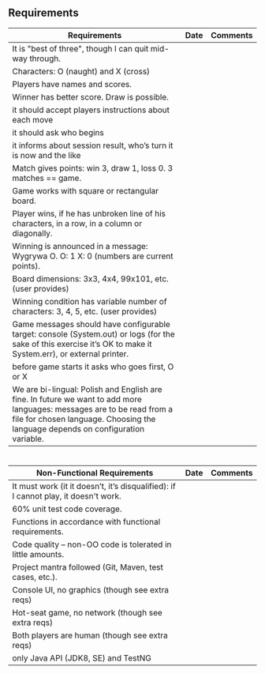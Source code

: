 ## Requirements

|  Requirements | Date  | Comments |
|  ----- | -------------   | ------------- |
| It is "best of three", though I can quit mid-way through. | |
| Characters: O (naught) and X (cross) | |
| Players have names and scores. | |
| Winner has better score. Draw is possible. | |
| it should accept players instructions about each move | |
| it should ask who begins | |
| it informs about session result, who’s turn it is now and the like | |
| Match gives points: win 3, draw 1, loss 0. 3 matches == game. | |
| Game works with square or rectangular board. | |
| Player wins, if he has unbroken line of his characters, in a row, in a column or diagonally. | |
| Winning is announced in a message: Wygrywa O. O: 1 X: 0 (numbers are current points). | |
| Board dimensions: 3x3, 4x4, 99x101, etc. (user provides) | |
| Winning condition has variable number of characters: 3, 4, 5, etc. (user provides) | |
| Game messages should have configurable target: console (System.out) or logs (for the sake of this exercise it’s OK to make it System.err), or external printer. | |
| before game starts it asks who goes first, O or X | |
| We are bi-lingual: Polish and English are fine. In future we want to add more languages: messages are to be read from a file for chosen language. Choosing the language depends on configuration variable. | |
#

|  Non-Functional Requirements | Date  | Comments |
|  ----- | -------------   | ------------- |
| It must work (it it doesn’t, it’s disqualified): if I cannot play, it doesn't work.| | |
| 60% unit test code coverage. | |
| Functions in accordance with functional requirements. | |
| Code quality – non-OO code is tolerated in little amounts. | |
| Project mantra followed (Git, Maven, test cases, etc.). | |
| Console UI, no graphics (though see extra reqs) | |
| Hot-seat game, no network (though see extra reqs) | |
| Both players are human (though see extra reqs) | |
| only Java API (JDK8, SE) and TestNG | |